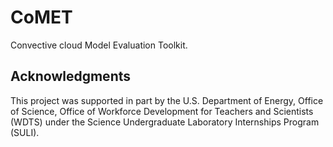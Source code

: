# CoMET
Convective cloud Model Evaluation Toolkit.


## Acknowledgments
This project was supported in part by the U.S. Department of Energy, Office of Science,
Office of Workforce Development for Teachers and Scientists (WDTS) under the
Science Undergraduate Laboratory Internships Program (SULI).
